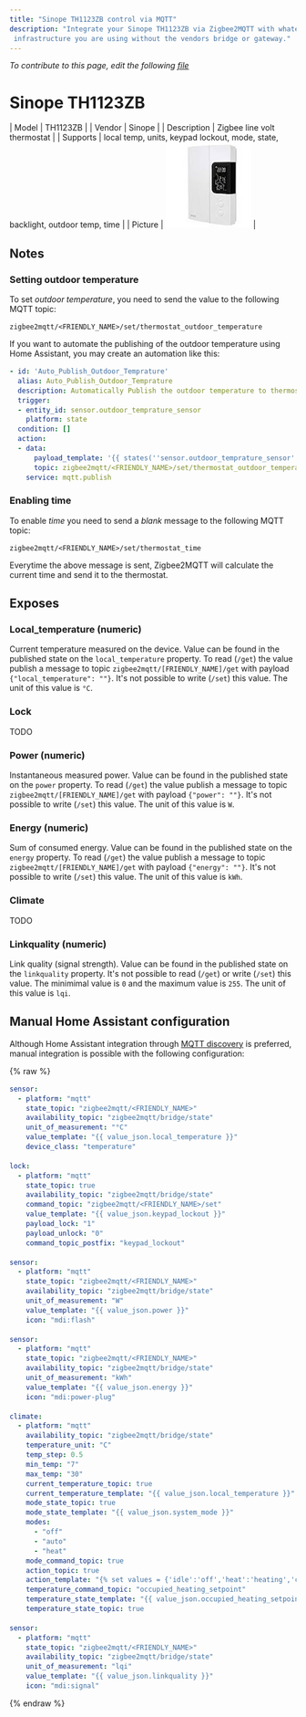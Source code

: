 ```yaml
---
title: "Sinope TH1123ZB control via MQTT"
description: "Integrate your Sinope TH1123ZB via Zigbee2MQTT with whatever smart home
 infrastructure you are using without the vendors bridge or gateway."
---
```


*To contribute to this page, edit the following
[file](https://github.com/Koenkk/zigbee2mqtt.io/blob/master/docs/devices/TH1123ZB.md)*

# Sinope TH1123ZB

| Model | TH1123ZB  |
| Vendor  | Sinope  |
| Description | Zigbee line volt thermostat |
| Supports | local temp, units, keypad lockout, mode, state, backlight, outdoor temp, time |
| Picture | ![Sinope TH1123ZB](../images/devices/TH1123ZB.jpg) |

## Notes


### Setting outdoor temperature
To set _outdoor temperature_, you need to send the value to the following MQTT topic:
```
zigbee2mqtt/<FRIENDLY_NAME>/set/thermostat_outdoor_temperature
```

If you want to automate the publishing of the outdoor temperature using Home Assistant, you may create an automation like this:

``` yaml
- id: 'Auto_Publish_Outdoor_Temprature'
  alias: Auto_Publish_Outdoor_Temprature
  description: Automatically Publish the outdoor temperature to thermostats
  trigger:
  - entity_id: sensor.outdoor_temprature_sensor
    platform: state
  condition: []
  action:
  - data:
      payload_template: '{{ states(''sensor.outdoor_temprature_sensor'') | string }}'
      topic: zigbee2mqtt/<FRIENDLY_NAME>/set/thermostat_outdoor_temperature
    service: mqtt.publish
```

### Enabling time
To enable _time_ you need to send a _blank_ message to the following MQTT topic:
```
zigbee2mqtt/<FRIENDLY_NAME>/set/thermostat_time
```
Everytime the above message is sent, Zigbee2MQTT will calculate the current time and send it to the thermostat.



## Exposes
### Local_temperature (numeric)
Current temperature measured on the device.
Value can be found in the published state on the `local_temperature` property.
To read (`/get`) the value publish a message to topic `zigbee2mqtt/[FRIENDLY_NAME]/get` with payload `{"local_temperature": ""}`.
It's not possible to write (`/set`) this value.
The unit of this value is `°C`.

### Lock 
TODO

### Power (numeric)
Instantaneous measured power.
Value can be found in the published state on the `power` property.
To read (`/get`) the value publish a message to topic `zigbee2mqtt/[FRIENDLY_NAME]/get` with payload `{"power": ""}`.
It's not possible to write (`/set`) this value.
The unit of this value is `W`.

### Energy (numeric)
Sum of consumed energy.
Value can be found in the published state on the `energy` property.
To read (`/get`) the value publish a message to topic `zigbee2mqtt/[FRIENDLY_NAME]/get` with payload `{"energy": ""}`.
It's not possible to write (`/set`) this value.
The unit of this value is `kWh`.

### Climate 
TODO

### Linkquality (numeric)
Link quality (signal strength).
Value can be found in the published state on the `linkquality` property.
It's not possible to read (`/get`) or write (`/set`) this value.
The minimimal value is `0` and the maximum value is `255`.
The unit of this value is `lqi`.

## Manual Home Assistant configuration
Although Home Assistant integration through [MQTT discovery](../integration/home_assistant) is preferred,
manual integration is possible with the following configuration:


{% raw %}
```yaml
sensor:
  - platform: "mqtt"
    state_topic: "zigbee2mqtt/<FRIENDLY_NAME>"
    availability_topic: "zigbee2mqtt/bridge/state"
    unit_of_measurement: "°C"
    value_template: "{{ value_json.local_temperature }}"
    device_class: "temperature"

lock:
  - platform: "mqtt"
    state_topic: true
    availability_topic: "zigbee2mqtt/bridge/state"
    command_topic: "zigbee2mqtt/<FRIENDLY_NAME>/set"
    value_template: "{{ value_json.keypad_lockout }}"
    payload_lock: "1"
    payload_unlock: "0"
    command_topic_postfix: "keypad_lockout"

sensor:
  - platform: "mqtt"
    state_topic: "zigbee2mqtt/<FRIENDLY_NAME>"
    availability_topic: "zigbee2mqtt/bridge/state"
    unit_of_measurement: "W"
    value_template: "{{ value_json.power }}"
    icon: "mdi:flash"

sensor:
  - platform: "mqtt"
    state_topic: "zigbee2mqtt/<FRIENDLY_NAME>"
    availability_topic: "zigbee2mqtt/bridge/state"
    unit_of_measurement: "kWh"
    value_template: "{{ value_json.energy }}"
    icon: "mdi:power-plug"

climate:
  - platform: "mqtt"
    availability_topic: "zigbee2mqtt/bridge/state"
    temperature_unit: "C"
    temp_step: 0.5
    min_temp: "7"
    max_temp: "30"
    current_temperature_topic: true
    current_temperature_template: "{{ value_json.local_temperature }}"
    mode_state_topic: true
    mode_state_template: "{{ value_json.system_mode }}"
    modes: 
      - "off"
      - "auto"
      - "heat"
    mode_command_topic: true
    action_topic: true
    action_template: "{% set values = {'idle':'off','heat':'heating','cool':'cooling','fan only':'fan'} %}{{ values[value_json.running_state] }}"
    temperature_command_topic: "occupied_heating_setpoint"
    temperature_state_template: "{{ value_json.occupied_heating_setpoint }}"
    temperature_state_topic: true

sensor:
  - platform: "mqtt"
    state_topic: "zigbee2mqtt/<FRIENDLY_NAME>"
    availability_topic: "zigbee2mqtt/bridge/state"
    unit_of_measurement: "lqi"
    value_template: "{{ value_json.linkquality }}"
    icon: "mdi:signal"
```
{% endraw %}


